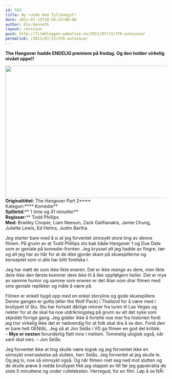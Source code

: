 ```yaml
---
id: 593
title: Ny runde med fylleangst!
date: 2011-07-13T18:54:27+00:00
author: Ole-Kenneth
layout: revision
guid: http://filmbloggen.webalive.no/2011/07/13/376-autosave/
permalink: /2011/07/13/376-autosave/
---
```

**The Hangover hadde ENDELIG premiere på fredag. Og den holder virkelig nivået oppe!!**

[<img class="alignnone size-large wp-image-614" title="The Hangover Part II" src="http://filmbloggen.webalive.no/files/2011/05/hangover-2-620x413.jpg" alt="" width="620" height="413" />](http://filmbloggen.webalive.no/files/2011/05/hangover-2.jpg)  
****Originaltittel:**** The Hangover Part 2****  
Kategori:**** Komedie**  
**Spilletid:**** 1 time og 41 minutter**  
**Regissør:**** Todd Phillips  
**Med:** Bradley Cooper, Liam Neeson, Zack Galifianakis, Jamie Chung, Juliette Lewis, Ed Helms, Justin Bartha

Jeg starter bare med å si at jeg forventet sinnsykt store ting av denne filmen. På grunn av at Todd Phillips sto bak både Hangover 1 og Due Date som er geniale på komedie-fronten. Jeg krysset alt jeg hadde av fingre, tær og alt jeg har av hår for at de ikke gjorde skam på skuespillerne og konseptet som vi alle har blitt forelska i.

Jeg har møtt de som ikke likte eneren. Det er ikke mange av dere, men likte dere ikke den første kommer dere ikke til å like oppfølgern heller. Det er mye av samme humor og samme som eneren er det Alan som drar filmen med sine geniale replikker og måte å være på.

Filmen er enkelt bygd opp med en enkel storyline og gode skuespillere. Denne gangen er gutta (eller the Wolf Pack) i Thailand for å være med i brullypet til Stu. Stu har fortsatt dårlige minner fra turen til Las Vegas og nekter for at de skal ha noe utdrikningslag på grunn av alt det syke som skjedde forrige gang. Jeg gidder ikke å fortelle noe mer fra historien fordi jeg tror virkelig ikke det er nødvendig for at folk skal dra å se den. Fordi den er bare helt GENIAL. Jeg så at Jon Selås i VG ga filmen en god del kritikk:  
&#8211; **Mye er nesten** forunderlig flatt inne i mellom. Temmelig ulogisk også, når sant skal sies. &#8211; Jon Selås.

Jeg forventet ikke at ting skulle være logisk og jeg forventet ikke en sinnsykt overraskelse på slutten, herr Selås. Jeg forventet at jeg skulle le. Og jeg lo, noe så sinnsykt også. Og når filmen roet seg ned mot slutten og de skulle prøve å redde brullypet fikk jeg slappet av litt før jeg gapskratta de siste 5 minuttene og under rulleteksten. Herregud, for en film. Løp å se NÅ!